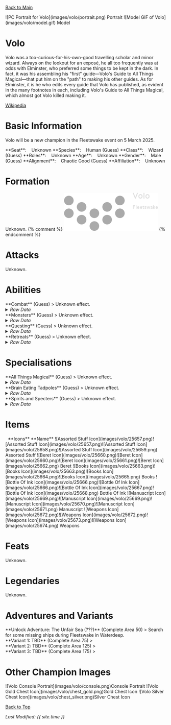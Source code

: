[Back to Main](index.md)

<span class="championPortraitsRow">
    <span class="championPortraitsColumn">
        <span class="championPortraitsImage">
            ![PC Portrait for Volo](images/volo/portrait.png)
        </span>
        <span>
        Portrait
        </span>
    </span>
    <span class="championPortraitsColumn">
        <span class="championPortraitsImage">
            ![Model GIF of Volo](images/volo/model.gif)
        </span>
        <span>
        Model
        </span>
    </span>
</span>

# Volo

Volo was a too-curious-for-his-own-good travelling scholar and minor wizard. Always on the lookout for an exposé, he all too frequently was at odds with Elminster, who preferred some things to be kept in the dark. In fact, it was his assembling his "first" guide—Volo's Guide to All Things Magical—that put him on the "path" to making his other guides. As for Elminster, it is he who edits every guide that Volo has published, as evident in the many footnotes in each, including Volo's Guide to All Things Magical, which almost got Volo killed making it.

[Wikipedia](https://en.wikipedia.org/wiki/Volothamp_Geddarm/)

# Basic Information

Volo will be a new champion in the Fleetswake event on 5 March 2025.

<span class="champStatsTableColumn">
    <span class="champStatsTableRow">
        <span class="champStatsTableInfoHeader">
            <span style="margin-right:4px;">**Seat**:</span>
        </span>
        <span class="champStatsTableInfoSmall">
            <span style="margin-left:8px;">Unknown</span>
        </span>
    </span>
    <span class="champStatsTableRow">
        <span class="champStatsTableInfoHeader">
            <span style="margin-right:4px;">**Species**:</span>
        </span>
        <span class="champStatsTableInfoSmall">
            <span style="margin-left:8px;">Human (Guess)</span>
        </span>
    </span>
    <span class="champStatsTableRow">
        <span class="champStatsTableInfoHeader">
            <span style="margin-right:4px;">**Class**:</span>
        </span>
        <span class="champStatsTableInfoSmall">
            <span style="margin-left:8px;">Wizard (Guess)</span>
        </span>
    </span>
    <span class="champStatsTableRow">
        <span class="champStatsTableInfoHeader">
            <span style="margin-right:4px;">**Roles**:</span>
        </span>
        <span class="champStatsTableInfoSmall">
            <span style="margin-left:8px;">Unknown</span>
        </span>
    </span>
    <span class="champStatsTableRow">
        <span class="champStatsTableInfoHeader">
            <span style="margin-right:4px;">**Age**:</span>
        </span>
        <span class="champStatsTableInfoSmall">
            <span style="margin-left:8px;">Unknown</span>
        </span>
    </span>
    <span class="champStatsTableRow">
        <span class="champStatsTableInfoHeader">
            <span style="margin-right:4px;">**Gender**:</span>
        </span>
        <span class="champStatsTableInfoSmall">
            <span style="margin-left:8px;">Male (Guess)</span>
        </span>
    </span>
    <span class="champStatsTableRow">
        <span class="champStatsTableInfoHeader">
            <span style="margin-right:4px;">**Alignment**:</span>
        </span>
        <span class="champStatsTableInfoSmall">
            <span style="margin-left:8px;">Chaotic Good (Guess)</span>
        </span>
    </span>
    <span class="champStatsTableRow">
        <span class="champStatsTableInfoHeader">
            <span style="margin-right:4px;">**Affiliation**:</span>
        </span>
        <span class="champStatsTableInfoSmall">
            <span style="margin-left:8px;">Unknown</span>
        </span>
    </span>
</span>

# Formation

Unknown.
{% comment %}
<span class="formationBorder">
    ![Formation Layout](images/volo/formation.png)
</span>
{% endcomment %}

# Attacks

Unknown.

# Abilities

<div markdown="1" class="abilityBorder"><div markdown="1" class="abilityBorderInner">
**Combat** (Guess)
> Unknown effect.
<details><summary><em>Raw Data</em></summary>
<p>
<pre>
{
    "id": 25729,
    "graphic": "Icons/Events/2018Fleetswake/Fleetswake_Y8/Icon_Formation_Volo_Combat",
    "v": 2,
    "fs": 0,
    "p": 0,
    "type": 1,
    "export_params": {
        "uses": [
            "icon"
        ],
        "quantize": true
    }
}
</pre>
</p>
</details>
</div></div>

<div markdown="1" class="abilityBorder"><div markdown="1" class="abilityBorderInner">
**Monsters** (Guess)
> Unknown effect.
<details><summary><em>Raw Data</em></summary>
<p>
<pre>
{
    "id": 25730,
    "graphic": "Icons/Events/2018Fleetswake/Fleetswake_Y8/Icon_Formation_Volo_Monsters",
    "v": 2,
    "fs": 0,
    "p": 0,
    "type": 1,
    "export_params": {
        "uses": [
            "icon"
        ],
        "quantize": true
    }
}
</pre>
</p>
</details>
</div></div>

<div markdown="1" class="abilityBorder"><div markdown="1" class="abilityBorderInner">
**Questing** (Guess)
> Unknown effect.
<details><summary><em>Raw Data</em></summary>
<p>
<pre>
{
    "id": 25731,
    "graphic": "Icons/Events/2018Fleetswake/Fleetswake_Y8/Icon_Formation_Volo_Questing",
    "v": 2,
    "fs": 0,
    "p": 0,
    "type": 1,
    "export_params": {
        "uses": [
            "icon"
        ],
        "quantize": true
    }
}
</pre>
</p>
</details>
</div></div>

<div markdown="1" class="abilityBorder"><div markdown="1" class="abilityBorderInner">
**Retreats** (Guess)
> Unknown effect.
<details><summary><em>Raw Data</em></summary>
<p>
<pre>
{
    "id": 25732,
    "graphic": "Icons/Events/2018Fleetswake/Fleetswake_Y8/Icon_Formation_Volo_Retreats",
    "v": 2,
    "fs": 0,
    "p": 0,
    "type": 1,
    "export_params": {
        "uses": [
            "icon"
        ],
        "quantize": true
    }
}
</pre>
</p>
</details>
</div></div>

# Specialisations

<div markdown="1" class="abilityBorder"><div markdown="1" class="abilityBorderInner">
**All Things Magical** (Guess)
> Unknown effect.
<details><summary><em>Raw Data</em></summary>
<p>
<pre>
{
    "id": 25739,
    "graphic": "Icons/Events/2018Fleetswake/Fleetswake_Y8/Icon_Specialization_Volo_AllThingsMagical",
    "v": 2,
    "fs": 0,
    "p": 0,
    "type": 1,
    "export_params": {
        "uses": [
            "icon"
        ],
        "quantize": true
    }
}
</pre>
</p>
</details>
</div></div>

<div markdown="1" class="abilityBorder"><div markdown="1" class="abilityBorderInner">
**Brain Eating Tadpoles** (Guess)
> Unknown effect.
<details><summary><em>Raw Data</em></summary>
<p>
<pre>
{
    "id": 25740,
    "graphic": "Icons/Events/2018Fleetswake/Fleetswake_Y8/Icon_Specialization_Volo_BrainEatingTadpoles",
    "v": 2,
    "fs": 0,
    "p": 0,
    "type": 1,
    "export_params": {
        "uses": [
            "icon"
        ],
        "quantize": true
    }
}
</pre>
</p>
</details>
</div></div>

<div markdown="1" class="abilityBorder"><div markdown="1" class="abilityBorderInner">
**Spirits and Specters** (Guess)
> Unknown effect.
<details><summary><em>Raw Data</em></summary>
<p>
<pre>
{
    "id": 25741,
    "graphic": "Icons/Events/2018Fleetswake/Fleetswake_Y8/Icon_Specialization_Volo_SpiritsandSpecters",
    "v": 2,
    "fs": 0,
    "p": 0,
    "type": 1,
    "export_params": {
        "uses": [
            "icon"
        ],
        "quantize": true
    }
}
</pre>
</p>
</details>
</div></div>

# Items

<span class="itemTableColumn">
    <span class="itemTableRowHeader">
        <span class="itemTableIcon">
            <span style="margin-left:8px;">**Icons**</span>
        </span>
        <span class="itemTableNameSmall">
            **Name**
        </span>
    </span>
    <span class="itemTableRow">
        <span class="itemTableIcon">
            <span class="itemTableIcon1">![Assorted Stuff Icon](images/volo/25657.png)</span><span class="itemTableIcon2">![Assorted Stuff Icon](images/volo/25657.png)</span><span class="itemTableIcon3">![Assorted Stuff Icon](images/volo/25658.png)</span><span class="itemTableIcon4">![Assorted Stuff Icon](images/volo/25659.png)</span>
        </span>
        <span class="itemTableNameSmall">
            Assorted Stuff
        </span>
    </span>
    <span class="itemTableRow">
        <span class="itemTableIcon">
            <span class="itemTableIcon1">![Beret Icon](images/volo/25660.png)</span><span class="itemTableIcon2">![Beret Icon](images/volo/25660.png)</span><span class="itemTableIcon3">![Beret Icon](images/volo/25661.png)</span><span class="itemTableIcon4">![Beret Icon](images/volo/25662.png)</span>
        </span>
        <span class="itemTableNameSmall">
            Beret
        </span>
    </span>
    <span class="itemTableRow">
        <span class="itemTableIcon">
            <span class="itemTableIcon1">![Books Icon](images/volo/25663.png)</span><span class="itemTableIcon2">![Books Icon](images/volo/25663.png)</span><span class="itemTableIcon3">![Books Icon](images/volo/25664.png)</span><span class="itemTableIcon4">![Books Icon](images/volo/25665.png)</span>
        </span>
        <span class="itemTableNameSmall">
            Books
        </span>
    </span>
    <span class="itemTableRow">
        <span class="itemTableIcon">
            <span class="itemTableIcon1">![Bottle Of Ink Icon](images/volo/25666.png)</span><span class="itemTableIcon2">![Bottle Of Ink Icon](images/volo/25666.png)</span><span class="itemTableIcon3">![Bottle Of Ink Icon](images/volo/25667.png)</span><span class="itemTableIcon4">![Bottle Of Ink Icon](images/volo/25668.png)</span>
        </span>
        <span class="itemTableNameSmall">
            Bottle Of Ink
        </span>
    </span>
    <span class="itemTableRow">
        <span class="itemTableIcon">
            <span class="itemTableIcon1">![Manuscript Icon](images/volo/25669.png)</span><span class="itemTableIcon2">![Manuscript Icon](images/volo/25669.png)</span><span class="itemTableIcon3">![Manuscript Icon](images/volo/25670.png)</span><span class="itemTableIcon4">![Manuscript Icon](images/volo/25671.png)</span>
        </span>
        <span class="itemTableNameSmall">
            Manuscript
        </span>
    </span>
    <span class="itemTableRow">
        <span class="itemTableIcon">
            <span class="itemTableIcon1">![Weapons Icon](images/volo/25672.png)</span><span class="itemTableIcon2">![Weapons Icon](images/volo/25672.png)</span><span class="itemTableIcon3">![Weapons Icon](images/volo/25673.png)</span><span class="itemTableIcon4">![Weapons Icon](images/volo/25674.png)</span>
        </span>
        <span class="itemTableNameSmall">
            Weapons
        </span>
    </span>
</span>

# Feats

Unknown.

# Legendaries

Unknown.

# Adventures and Variants

<div markdown="1" class="abilityBorder"><div markdown="1" class="abilityBorderInner">
**Unlock Adventure: The Unfair Sea (???)** (Complete Area 50)
> Search for some missing ships during Fleetswake in Waterdeep.
</div></div>
<div markdown="1" class="abilityBorder"><div markdown="1" class="abilityBorderInner">
**Variant 1: TBD** (Complete Area 75)
> 
</div></div>
<div markdown="1" class="abilityBorder"><div markdown="1" class="abilityBorderInner">
**Variant 2: TBD** (Complete Area 125)
> 
</div></div>
<div markdown="1" class="abilityBorder"><div markdown="1" class="abilityBorderInner">
**Variant 3: TBD** (Complete Area 175)
> 
</div></div>

# Other Champion Images

<span class="championImagesColumn">
    <span class="championImagesRow">
        <span class="championImagesPortrait">
            ![Volo Console Portrait](images/volo/console.png)Console Portrait
        </span>
    </span>
    <span class="championImagesRow">
        <span class="championImagesChests">
            ![Volo Gold Chest Icon](images/volo/chest_gold.png)Gold Chest Icon
        </span>
        <span class="championImagesChests">
            ![Volo Silver Chest Icon](images/volo/chest_silver.png)Silver Chest Icon
        </span>
    </span>
</span>

[Back to Top](#top)

*Last Modified: {{ site.time }}*